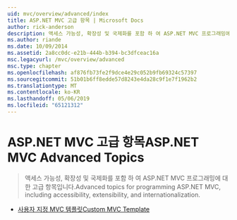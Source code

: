 ```yaml
---
uid: mvc/overview/advanced/index
title: ASP.NET MVC 고급 항목 | Microsoft Docs
author: rick-anderson
description: 액세스 가능성, 확장성 및 국제화를 포함 하 여 ASP.NET MVC 프로그래밍에 대 한 고급 항목입니다.
ms.author: riande
ms.date: 10/09/2014
ms.assetid: 2a8cc0dc-e21b-444b-b394-bc3dfceac16a
msc.legacyurl: /mvc/overview/advanced
msc.type: chapter
ms.openlocfilehash: af876fb73fe2f9dce4e29c052b9fb69324c57397
ms.sourcegitcommit: 51b01b6ff8edde57d8243e4da28c9f1e7f1962b2
ms.translationtype: MT
ms.contentlocale: ko-KR
ms.lasthandoff: 05/06/2019
ms.locfileid: "65121312"
---
```

# <a name="aspnet-mvc-advanced-topics"></a><span data-ttu-id="e836b-103">ASP.NET MVC 고급 항목</span><span class="sxs-lookup"><span data-stu-id="e836b-103">ASP.NET MVC Advanced Topics</span></span>

> <span data-ttu-id="e836b-104">액세스 가능성, 확장성 및 국제화를 포함 하 여 ASP.NET MVC 프로그래밍에 대 한 고급 항목입니다.</span><span class="sxs-lookup"><span data-stu-id="e836b-104">Advanced topics for programming ASP.NET MVC, including accessibility, extensibility, and internationalization.</span></span>

- [<span data-ttu-id="e836b-105">사용자 지정 MVC 템플릿</span><span class="sxs-lookup"><span data-stu-id="e836b-105">Custom MVC Template</span></span>](custom-mvc-templates.md)
